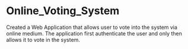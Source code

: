 # Online_Voting_System
Created a Web Application that allows user to vote into the system via online medium. The application first authenticate the user and only then allows it to vote in the system.
